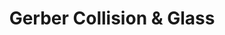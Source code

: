 ---
title: "Gerber Collision & Glass"
url: /akron/gerber-collision-und-glass/
shop: Autowerkstatt
---